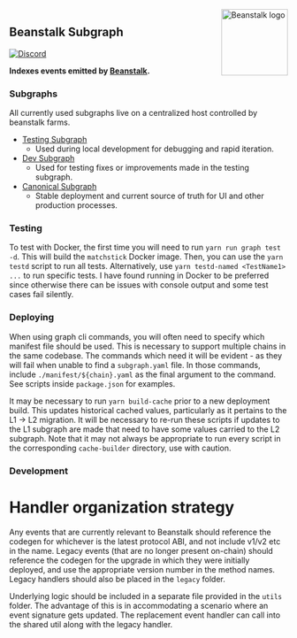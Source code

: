 <img src="https://github.com/BeanstalkFarms/Beanstalk-Brand-Assets/blob/main/BEAN/bean-128x128.png" alt="Beanstalk logo" align="right" width="120" />

## Beanstalk Subgraph

[![Discord][discord-badge]][discord-url]

[discord-badge]: https://img.shields.io/discord/880413392916054098?label=Beanstalk
[discord-url]: https://discord.gg/beanstalk

**Indexes events emitted by [Beanstalk](https://etherscan.io/address/0xc1e088fc1323b20bcbee9bd1b9fc9546db5624c5).**

### Subgraphs

All currently used subgraphs live on a centralized host controlled by beanstalk farms.

- [Testing Subgraph](https://graph.node.bean.money/subgraphs/name/beanstalk-testing)
  - Used during local development for debugging and rapid iteration.
- [Dev Subgraph](https://graph.node.bean.money/subgraphs/name/beanstalk-dev)
  - Used for testing fixes or improvements made in the testing subgraph.
- [Canonical Subgraph](https://graph.node.bean.money/subgraphs/name/beanstalk)
  - Stable deployment and current source of truth for UI and other production processes.

### Testing

To test with Docker, the first time you will need to run `yarn run graph test -d`. This will build the `matchstick` Docker image. Then, you can use the `yarn testd` script to run all tests. Alternatively, use `yarn testd-named <TestName1> ...` to run specific tests. I have found running in Docker to be preferred since otherwise there can be issues with console output and some test cases fail silently.

### Deploying

When using graph cli commands, you will often need to specify which manifest file should be used. This is necessary to support multiple chains in the same codebase. The commands which need it will be evident - as they will fail when unable to find a `subgraph.yaml` file. In those commands, include `./manifest/${chain}.yaml` as the final argument to the command. See scripts inside `package.json` for examples.

It may be necessary to run `yarn build-cache` prior to a new deployment build. This updates historical cached values, particularly as it pertains to the L1 -> L2 migration. It will be necessary to re-run these scripts if updates to the L1 subgraph are made that need to have some values carried to the L2 subgraph. Note that it may not always be appropriate to run every script in the corresponding `cache-builder` directory, use with caution.

### Development

# Handler organization strategy

Any events that are currently relevant to Beanstalk should reference the codegen for whichever is the latest protocol ABI, and not include v1/v2 etc in the name. Legacy events (that are no longer present on-chain) should reference the codegen for the upgrade in which they were initially deployed, and use the appropriate version number in the method names. Legacy handlers should also be placed in the `legacy` folder.

Underlying logic should be included in a separate file provided in the `utils` folder. The advantage of this is in accommodating a scenario where an event signature gets updated. The replacement event handler can call into the shared util along with the legacy handler.
